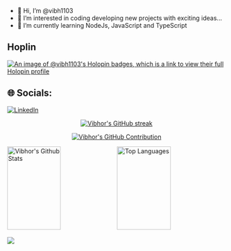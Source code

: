 - 👋 Hi, I’m @vibh1103
- 👀 I’m interested in coding developing new projects with exciting ideas...
- 🌱 I’m currently learning NodeJs, JavaScript and TypeScript

## Hoplin
[![An image of @vibh1103's Holopin badges, which is a link to view their full Holopin profile](https://holopin.me/vibh1103)](https://holopin.io/@vibh1103)


## 🌐 Socials:
[![LinkedIn](https://img.shields.io/badge/LinkedIn-%230077B5.svg?logo=linkedin&logoColor=white)](https://www.linkedin.com/in/vibhormalik/) 

<p align="center">
  <a href="https://github.com/vibh1103">
    <img src="https://github-readme-streak-stats.herokuapp.com/?user=vibh1103&theme=radical&border=7F3FBF&background=0D1117" alt="Vibhor's GitHub streak"/>
  </a>
</p>

<p align="center">
  <a href="https://github.com/vibh1103">
    <img src="https://github-profile-summary-cards.vercel.app/api/cards/profile-details?username=vibh1103&theme=radical" alt="Vibhor's GitHub Contribution"/>
  </a>
</p>

<a> 
    <a href="https://github.com/vibh1103"><img alt="Vibhor's Github Stats" src="https://denvercoder1-github-readme-stats.vercel.app/api?username=vibh1103&show_icons=true&count_private=true&theme=react&border_color=7F3FBF&bg_color=0D1117&title_color=F85D7F&icon_color=F8D866" height="192px" width="49.5%"/></a>
  <a href="https://github.com/vibh1103"><img alt="Top Languages" src="https://denvercoder1-github-readme-stats.vercel.app/api/top-langs/?username=vibh1103&langs_count=8&layout=compact&theme=react&border_color=7F3FBF&bg_color=0D1117&title_color=F85D7F&icon_color=F8D866" height="192px" width="49.5%"/></a>
  <br/>
</a>

[![](https://visitcount.itsvg.in/api?id=vibh1103&icon=0&color=0)](https://visitcount.itsvg.in)
